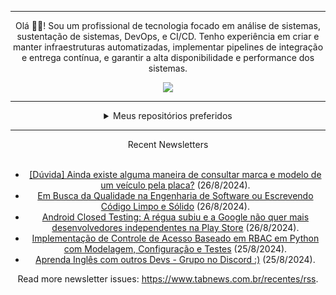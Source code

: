 <div align="center">
<hr>
<p>Olá 👋🏾! Sou um profissional de tecnologia focado em análise de sistemas, sustentação de sistemas, DevOps, e CI/CD. Tenho experiência em criar e manter infraestruturas automatizadas, implementar pipelines de integração e entrega contínua, e garantir a alta disponibilidade e performance dos sistemas.</p>
  <img src="https://media.giphy.com/media/yAGIvCiwPJn5C/giphy.gif">
<hr>
  <details>
  <summary>Meus repositórios preferidos</summary>
  <br />
  Alguns dos meus melhores repositórios:
  <br />
<br />
  <ul><li><a href=https://github.com/KubeNerd/aluratube target="_blank" rel="noopener noreferrer">KubeNerd/aluratube</a> (<b>0</b> ✨ and <b>0</b> 🍴): Aluratube - Desenvolvido durante a imersão React da Alura no final de 2022</li><li><a href=https://github.com/KubeNerd/nlw-ia target="_blank" rel="noopener noreferrer">KubeNerd/nlw-ia</a> (<b>0</b> ✨ and <b>0</b> 🍴): Projeto desenvolvido durante a NLW IA - Usando a API da OPENAI</li><li><a href=https://github.com/KubeNerd/nlw-journey-ia target="_blank" rel="noopener noreferrer">KubeNerd/nlw-journey-ia</a> (<b>0</b> ✨ and <b>0</b> 🍴): NLW IA - Agent de viagens usando python + langchain + GPT</li>
<li>More coming soon :).</li>
</ul>
  </details>
  <hr/>
    <summary>Recent Newsletters</summary>
  <br />
  <ul>
    <li><a href=https://www.tabnews.com.br/renan2024/duvida-ainda-existe-alguma-maneira-de-consultar-marca-e-modelo-de-um-veiculo-pela-placa target="_blank" rel="noopener noreferrer">[Dúvida] Ainda existe alguma maneira de consultar marca e modelo de um veículo pela placa?</a> (26/8/2024).</li><li><a href=https://www.tabnews.com.br/clacerda/em-busca-da-qualidade-na-engenharia-de-software-ou-escrevendo-codigo-limpo-e-solido target="_blank" rel="noopener noreferrer">Em Busca da Qualidade na Engenharia de Software ou Escrevendo Código Limpo e Sólido</a> (26/8/2024).</li><li><a href=https://www.tabnews.com.br/aarch64/android-closed-testing-a-regua-subiu-e-a-google-nao-quer-mais-desenvolvedores-independentes-na-play-store target="_blank" rel="noopener noreferrer">Android Closed Testing: A régua subiu e a Google não quer mais desenvolvedores independentes na Play Store</a> (26/8/2024).</li><li><a href=https://www.tabnews.com.br/matheus1714/implementacao-de-controle-de-acesso-baseado-em-rbac-com-python-com-modelagem-configuracao-e-testes target="_blank" rel="noopener noreferrer">Implementação de Controle de Acesso Baseado em RBAC em Python com Modelagem, Configuração e Testes</a> (25/8/2024).</li><li><a href=https://www.tabnews.com.br/daniellimae/aprenda-ingles-com-outros-devs-grupo-no-discord target="_blank" rel="noopener noreferrer">Aprenda Inglês com outros Devs - Grupo no Discord :)</a> (25/8/2024).</li>
  </ul>
<p>Read more newsletter issues: <a href="https://www.tabnews.com.br/recentes/rss">https://www.tabnews.com.br/recentes/rss</a>.</p>
  </details>
